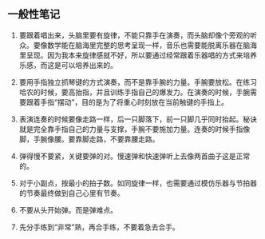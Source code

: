 ## 一般性笔记

1. 要跟着唱出来，头脑里要有旋律，不能只靠手在演奏，而头脑却像个旁观的听众。要像数学能在脑海里完整的思考呈现一样，音乐也需要能脱离乐器在脑海里呈现。因为我本来旋律感就不好，所以要通过经常跟着乐器唱的方式来培养乐感，而这是可以培养出来的。

2. 要用手指独立抓琴键的方式演奏，而不是靠手腕的力量。手腕要放松。在练习哈农的时候，要高抬指，并且训练手指自己的爆发力。在演奏的时候，手腕需要跟着手指“摆动”，目的是为了将重心时刻放在当前触键的手指上。

3. 表演连奏的时候要像走路一样，后一只脚落下，前一只脚几乎同时抬起。秘诀就是完全靠手指自己的力量与支撑，手腕不要施加力量。连奏的时候手指像脚，手腕像腰。要靠脚走路，不要靠腰走路。

4. 弹得慢不要紧，关键要弹的对。慢速弹和快速弹听上去像两首曲子这是正常的。

5. 对于小副点，按最小的拍子数。如同旋律一样，也需要通过模仿乐器与节拍器的节奏最终做到自己心里有节奏。

6. 不要从头开始弹。而是弹难点。

7. 先分手练到“非常”熟，再合手练，不要着急去合手。
